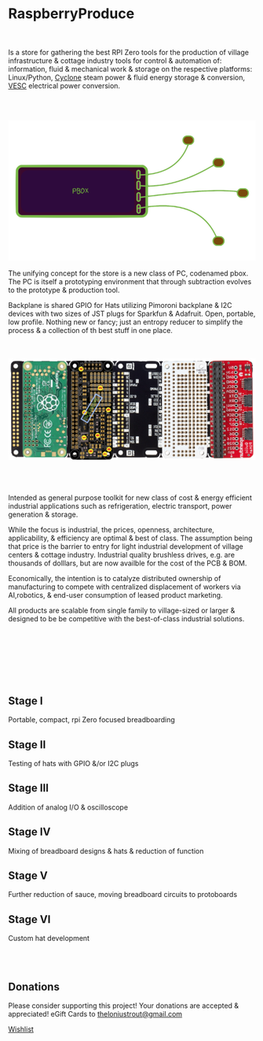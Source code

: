 # RaspberryProduce


<br><br>
Is a store for gathering the best RPI Zero tools for the production of village infrastructure & cottage industry tools for  control & automation of: information, fluid & mechanical work & storage on the respective platforms: Linux/Python, [Cyclone](http://cyclone-power.com) steam power & fluid energy storage & conversion, [VESC](http://vesc-project.com) electrical power conversion.

<br><br>

![Alt text](images/pbox.png)

The unifying concept for the store is a new class of PC, codenamed pbox. The PC is itself a prototyping environment that through subtraction evolves to the prototype & production tool. 

Backplane is shared GPIO for Hats utilizing Pimoroni backplane & I2C devices with two sizes of JST plugs for Sparkfun & Adafruit. Open, portable, low profile. Nothing new or fancy; just an entropy reducer to simplify the process & a collection of th best stuff in one place. 

<br><br>
![Alt text](images/pbox_populated.png)
<br><br>
<br><br>


Intended as general purpose toolkit for new class of cost & energy efficient industrial applications such as refrigeration, electric transport, power generation & storage.

While the focus is industrial, the prices, openness, architecture, applicability, & efficiency are optimal & best of class. The assumption being that price is the barrier to entry for light industrial development of village centers & cottage industry. Industrial quality brushless drives, e.g. are thousands of dolllars, but are now availble for the cost of the PCB & BOM.

Economically, the intention is to catalyze distributed ownership of manufacturing to compete with centralized displacement of workers via AI,robotics, & end-user consumption of leased product marketing.

All products are scalable from single family to village-sized or larger & designed to be be competitive with the best-of-class industrial solutions.

<br><br>
<br><br>
<br><br>

## Stage I
Portable, compact, rpi Zero focused breadboarding
## Stage II
Testing of hats with GPIO &/or I2C plugs
## Stage III
Addition of analog I/O & oscilloscope
## Stage IV
Mixing of breadboard designs & hats & reduction of function
## Stage V
Further reduction of sauce, moving breadboard circuits to protoboards
## Stage VI
Custom hat development

<br><br>

## Donations

Please consider supporting this project! Your donations are accepted & appreciated! eGift Cards to theloniustrout@gmail.com

[Wishlist](fuel.pdf)
